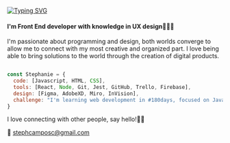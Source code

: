 [![Typing SVG](https://readme-typing-svg.demolab.com?font=Fira+Code&size=24&pause=1000&color=8CE4F7&width=435&lines=Hi%2C+I'm+Stephanie+Welcome%F0%9F%91%8B%F0%9F%8F%BB)](https://git.io/typing-svg)

#### I'm Front End developer with knowledge in UX design👩🏻‍💻
I'm passionate about programming and design, both worlds converge to allow me to connect with my most creative and organized part. I love being able to bring solutions to the world through the creation of digital products. 

```js

const Stephanie = {
  code: [Javascript, HTML, CSS],
  tools: [React, Node, Git, Jest, GitHub, Trello, Firebase],
  design: [Figma, AdobeXD, Miro, InVision],
  challenge: "I'm learning web development in #180days, focused on JavaScript and React"
}
```

I love connecting with other people, say hello!👋🏻

💌 stephcamposc@gmail.com
